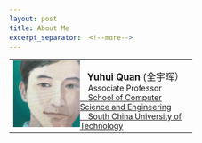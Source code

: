 ```yaml
---
layout: post
title: About Me
excerpt_separator:  <!--more-->
---
```

<table>
<tbody>
<tr>
<td style="vertical-align:middle;"><img src="https://github.com/Dofboom/Dofboom.github.io/raw/master/images/2.jpg" alt="" width="120" align="left" /><br />
<span style="font-size: 120%;"><strong> &ensp; Yuhui Quan</strong> (全宇晖） </span><br />
<span style="font-size: 100%;">&ensp; &nbsp;Associate Professor <a href="http://www2.scut.edu.cn/cs/"><br>&ensp;&nbsp;&nbsp;School of Computer Science and Engineering</a></span><br />
<span style="font-size: 100%;"> <a href="https://www.scut.edu.cn">&ensp;&nbsp; South China University of Technology</a><br />
</span></td>
</tr>
</tbody>
</table>

